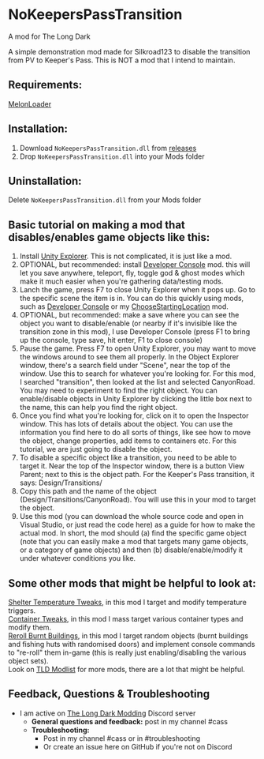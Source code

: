 # NoKeepersPassTransition
A mod for The Long Dark

A simple demonstration mod made for Silkroad123 to disable the transition from PV to Keeper's Pass. This is NOT a mod that I intend to maintain.  

## Requirements: 
[MelonLoader](https://github.com/HerpDerpinstine/MelonLoader/releases/latest/download/MelonLoader.Installer.exe) 

## Installation:
1. Download ```NoKeepersPassTransition.dll``` from [releases](https://github.com/GruffCassquatch/NoKeepersPassTransition/releases) 
2. Drop ```NoKeepersPassTransition.dll``` into your Mods folder

## Uninstallation:
Delete ```NoKeepersPassTransition.dll``` from your Mods folder

## Basic tutorial on making a mod that disables/enables game objects like this:
1. Install [Unity Explorer](https://github.com/sinai-dev/UnityExplorer). This is not complicated, it is just like a mod.
2. OPTIONAL, but recommended: install [Developer Console](https://github.com/FINDarkside/TLD-Developer-Console) mod. this will let you save anywhere, teleport, fly, toggle god & ghost modes which make it much easier when you're gathering data/testing mods.
3. Lanch the game, press F7 to close Unity Explorer when it pops up. Go to the specific scene the item is in. You can do this quickly using mods, such as [Developer Console](https://github.com/FINDarkside/TLD-Developer-Console) or my [ChooseStartingLocation](https://github.com/GruffCassquatch/ChooseStartingLocation) mod.
4. OPTIONAL, but recommended: make a save where you can see the object you want to disable/enable (or nearby if it's invisible like the transition zone in this mod), I use Developer Console (press F1 to bring up the console, type save, hit enter, F1 to close console)
5. Pause the game. Press F7 to open Unity Explorer, you may want to move the windows around to see them all properly. In the Object Explorer window, there's a search field under "Scene", near the top of the window. Use this to search for whatever you're looking for. For this mod, I searched "transition", then looked at the list and selected CanyonRoad. You may need to experiment to find the right object. You can enable/disable objects in Unity Explorer by clicking the little box next to the name, this can help you find the right object.
6. Once you find what you're looking for, click on it to open the Inspector window. This has lots of details about the object. You can use the information you find here to do all sorts of things, like see how to move the object, change properties, add items to containers etc. For this tutorial, we are just going to disable the object.
7. To disable a specific object like a transition, you need to be able to target it. Near the top of the Inspector window, there is a button View Parent; next to this is the object path. For the Keeper's Pass transition, it says: Design/Transitions/
8. Copy this path and the name of the object (Design/Transitions/CanyonRoad). You will use this in your mod to target the object. 
9. Use this mod (you can download the whole source code and open in Visual Studio, or just read the code here) as a guide for how to make the actual mod. In short, the mod should (a) find the specific game object (note that you can easily make a mod that targets many game objects, or a category of game objects) and then (b) disable/enable/modify it under whatever conditions you like.

## Some other mods that might be helpful to look at:
[Shelter Temperature Tweaks](https://github.com/GruffCassquatch/ShelterTemperatureTweaks), in this mod I target and modify temperature triggers.  
[Container Tweaks](https://github.com/GruffCassquatch/ContainerTweaks), in this mod I mass target various container types and modify them.  
[Reroll Burnt Buildings](https://github.com/GruffCassquatch/RerollBurntBuildings), in this mod I target random objects (burnt buildings and fishing huts with randomised doors) and implement console commands to "re-roll" them in-game (this is really just enabling/disabling the various object sets).  
Look on [TLD Modlist](https://xpazeman.com/tld-mod-list/) for more mods, there are a lot that might be helpful.     
## Feedback, Questions & Troubleshooting
* I am active on [The Long Dark Modding](https://discord.gg/QvFE7VV4WZ) Discord server
	* **General questions and feedback:** post in my channel #cass
	* **Troubleshooting:** 
		* Post in my channel #cass or in #troubleshooting 
		* Or create an issue here on GitHub if you're not on Discord
